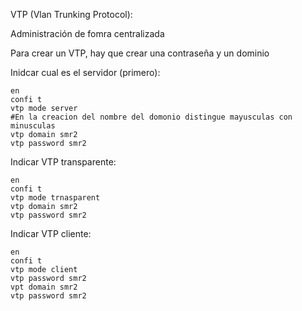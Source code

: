 VTP  (Vlan Trunking Protocol):

Administración de fomra centralizada

Para crear un VTP, hay que crear una contraseña y un dominio

Inidcar cual es el servidor (primero):
```
en
confi t
vtp mode server
#En la creacion del nombre del domonio distingue mayusculas con minusculas
vtp domain smr2
vtp password smr2 
```

Indicar VTP transparente:
```
en
confi t
vtp mode trnasparent
vtp domain smr2
vtp password smr2 
```

Indicar VTP cliente:
```
en
confi t
vtp mode client
vtp password smr2
vpt domain smr2
vtp password smr2 
```